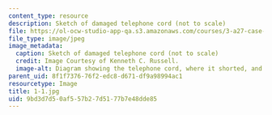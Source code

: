 ```yaml
---
content_type: resource
description: Sketch of damaged telephone cord (not to scale)
file: https://ol-ocw-studio-app-qa.s3.amazonaws.com/courses/3-a27-case-studies-in-forensic-metallurgy-fall-2007/9bd3d7d50af557b27d5177b7e48dde85_1-1.jpg
file_type: image/jpeg
image_metadata:
  caption: Sketch of damaged telephone cord (not to scale)
  credit: Image Courtesy of Kenneth C. Russell.
  image-alt: Diagram showing the telephone cord, where it shorted, and where it charred.
parent_uid: 8f1f7376-76f2-edc8-d671-df9a98994ac1
resourcetype: Image
title: 1-1.jpg
uid: 9bd3d7d5-0af5-57b2-7d51-77b7e48dde85
---
```

